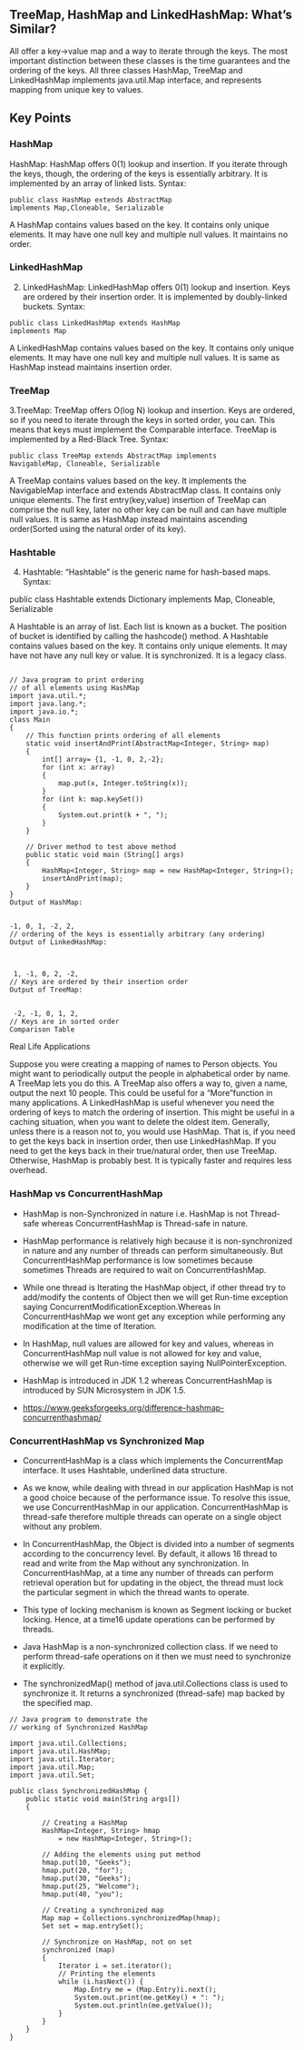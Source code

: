 ## TreeMap, HashMap and LinkedHashMap: What’s Similar?
 

All offer a key->value map and a way to iterate through the keys. The most important distinction between these classes is the time guarantees and the ordering of the keys.
All three classes HashMap, TreeMap and LinkedHashMap implements java.util.Map interface, and represents mapping from unique key to values.
 
## Key Points
 
### HashMap
HashMap: HashMap offers 0(1) lookup and insertion. If you iterate through the keys, though, the ordering of the keys is essentially arbitrary. It is implemented by an array of linked lists. 
Syntax: 
``` 
public class HashMap extends AbstractMap 
implements Map,Cloneable, Serializable
```
 


A HashMap contains values based on the key.
It contains only unique elements.
It may have one null key and multiple null values.
It maintains no order.

### LinkedHashMap
2. LinkedHashMap: LinkedHashMap offers 0(1) lookup and insertion. Keys are ordered by their insertion order. It is implemented by doubly-linked buckets. 
Syntax: 
 
```
public class LinkedHashMap extends HashMap 
implements Map
``` 

A LinkedHashMap contains values based on the key.
It contains only unique elements.
It may have one null key and multiple null values.
It is same as HashMap instead maintains insertion order.

### TreeMap
3.TreeMap: TreeMap offers O(log N) lookup and insertion. Keys are ordered, so if you need to iterate through the keys in sorted order, you can. This means that keys must implement the Comparable interface. TreeMap is implemented by a Red-Black Tree. 
Syntax: 
 
```
public class TreeMap extends AbstractMap implements
NavigableMap, Cloneable, Serializable
``` 

A TreeMap contains values based on the key. It implements the NavigableMap interface and extends AbstractMap class.
It contains only unique elements.
The first entry(key,value) insertion of TreeMap can comprise the null key, later no other key can be null and can have multiple null values.
It is same as HashMap instead maintains ascending order(Sorted using the natural order of its key).

### Hashtable
4. Hashtable: “Hashtable” is the generic name for hash-based maps. 
Syntax: 

public class Hashtable extends Dictionary implements
Map, Cloneable, Serializable
 

A Hashtable is an array of list. Each list is known as a bucket. The position of bucket is identified by calling the hashcode() method. A Hashtable contains values based on the key.
It contains only unique elements.
It may have not have any null key or value.
It is synchronized.
It is a legacy class.
 
```

// Java program to print ordering 
// of all elements using HashMap
import java.util.*;
import java.lang.*;
import java.io.*;
class Main
{
    // This function prints ordering of all elements
    static void insertAndPrint(AbstractMap<Integer, String> map)
    { 
        int[] array= {1, -1, 0, 2,-2};
        for (int x: array) 
        { 
            map.put(x, Integer.toString(x)); 
        } 
        for (int k: map.keySet())
        {
            System.out.print(k + ", "); 
        }
    } 
 
    // Driver method to test above method
    public static void main (String[] args)
    {
        HashMap<Integer, String> map = new HashMap<Integer, String>();
        insertAndPrint(map);
    }
}
Output of HashMap: 
 

-1, 0, 1, -2, 2,     
// ordering of the keys is essentially arbitrary (any ordering)
Output of LinkedHashMap: 
 


 1, -1, 0, 2, -2,     
// Keys are ordered by their insertion order
Output of TreeMap: 
 

 -2, -1, 0, 1, 2,   
// Keys are in sorted order
Comparison Table
``` 



 

Real Life Applications

Suppose you were creating a mapping of names to Person objects. You might want to periodically output the people in alphabetical order by name. A TreeMap lets you do this.
A TreeMap also offers a way to, given a name, output the next 10 people. This could be useful for a “More”function in many applications.
A LinkedHashMap is useful whenever you need the ordering of keys to match the ordering of insertion. This might be useful in a caching situation, when you want to delete the oldest item.
Generally, unless there is a reason not to, you would use HashMap. That is, if you need to get the keys back in insertion order, then use LinkedHashMap. If you need to get the keys back in their true/natural order, then use TreeMap. Otherwise, HashMap is probably best. It is typically faster and requires less overhead.


### HashMap vs ConcurrentHashMap

* HashMap is non-Synchronized in nature i.e. HashMap is not Thread-safe whereas ConcurrentHashMap is Thread-safe in nature.

* HashMap performance is relatively high because it is non-synchronized in nature and any number of threads can perform simultaneously. But ConcurrentHashMap performance is low sometimes because sometimes Threads are required to wait on ConcurrentHashMap.

* While one thread is Iterating the HashMap object, if other thread try to add/modify the contents of Object then we will get Run-time exception saying ConcurrentModificationException.Whereas In ConcurrentHashMap we wont get any exception while performing any modification at the time of Iteration.

* In HashMap, null values are allowed for key and values, whereas in ConcurrentHashMap null value is not allowed for key and value, otherwise we will get Run-time exception saying NullPointerException.

* HashMap is introduced in JDK 1.2 whereas ConcurrentHashMap is introduced by SUN Microsystem in JDK 1.5.

* https://www.geeksforgeeks.org/difference-hashmap-concurrenthashmap/


### ConcurrentHashMap vs Synchronized Map

* ConcurrentHashMap is a class which implements the ConcurrentMap interface. It uses Hashtable, underlined data structure. 

* As we know, while dealing with thread in our application HashMap is not a good choice because of the performance issue. To resolve this issue, we use ConcurrentHashMap in our application.  ConcurrentHashMap is thread-safe therefore multiple threads can operate on a single object without any problem. 

* In ConcurrentHashMap, the Object is divided into a number of segments according to the concurrency level. By default, it allows 16 thread to read and write from the Map without any synchronization. In ConcurrentHashMap, at a time any number of threads can perform retrieval operation but for updating in the object, the thread must lock the particular segment in which the thread wants to operate. 

* This type of locking mechanism is known as Segment locking or bucket locking. Hence, at a time16 update operations can be performed by threads.


*  Java HashMap is a non-synchronized collection class. If we need to perform thread-safe operations on it then we must need to synchronize it explicitly. 

* The synchronizedMap() method of java.util.Collections class is used to synchronize it. It returns a synchronized (thread-safe) map backed by the specified map. 

```
// Java program to demonstrate the
// working of Synchronized HashMap

import java.util.Collections;
import java.util.HashMap;
import java.util.Iterator;
import java.util.Map;
import java.util.Set;

public class SynchronizedHashMap {
	public static void main(String args[])
	{

		// Creating a HashMap
		HashMap<Integer, String> hmap
			= new HashMap<Integer, String>();

		// Adding the elements using put method
		hmap.put(10, "Geeks");
		hmap.put(20, "for");
		hmap.put(30, "Geeks");
		hmap.put(25, "Welcome");
		hmap.put(40, "you");

		// Creating a synchronized map
		Map map = Collections.synchronizedMap(hmap);
		Set set = map.entrySet();

		// Synchronize on HashMap, not on set
		synchronized (map)
		{
			Iterator i = set.iterator();
			// Printing the elements
			while (i.hasNext()) {
				Map.Entry me = (Map.Entry)i.next();
				System.out.print(me.getKey() + ": ");
				System.out.println(me.getValue());
			}
		}
	}
}
```